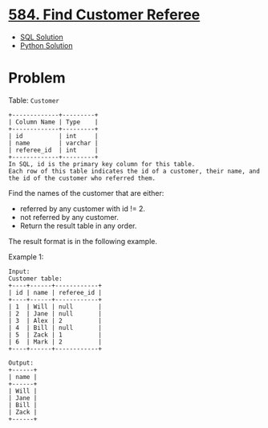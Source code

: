 # [584. Find Customer Referee]()

* [SQL Solution](https://leetcode.com/problems/find-customer-referee/solutions/7171106/simple-solution/)
* [Python Solution](https://leetcode.com/problems/find-customer-referee/solutions/7171121/one-liner-by-atamalu123-h8zv/)

# Problem

Table: `Customer`

```
+-------------+---------+
| Column Name | Type    |
+-------------+---------+
| id          | int     |
| name        | varchar |
| referee_id  | int     |
+-------------+---------+
In SQL, id is the primary key column for this table.
Each row of this table indicates the id of a customer, their name, and the id of the customer who referred them.
```

Find the names of the customer that are either:

* referred by any customer with id != 2.
* not referred by any customer.
* Return the result table in any order.

The result format is in the following example.

 

Example 1:

```
Input: 
Customer table:
+----+------+------------+
| id | name | referee_id |
+----+------+------------+
| 1  | Will | null       |
| 2  | Jane | null       |
| 3  | Alex | 2          |
| 4  | Bill | null       |
| 5  | Zack | 1          |
| 6  | Mark | 2          |
+----+------+------------+
```
```
Output: 
+------+
| name |
+------+
| Will |
| Jane |
| Bill |
| Zack |
+------+
```
